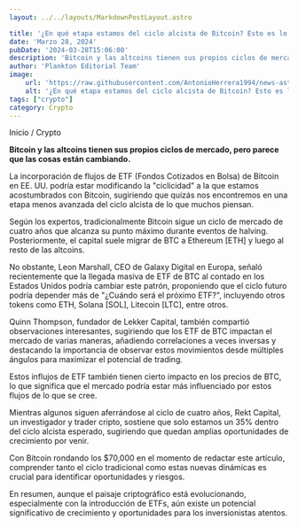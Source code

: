 ```yaml
---
layout: ../../layouts/MarkdownPostLayout.astro

title: '¿En qué etapa estamos del ciclo alcista de Bitcoin? Esto es lo que debes saber'
date: 'Marzo 28, 2024'
pubDate: '2024-03-28T15:06:00'
description: 'Bitcoin y las altcoins tienen sus propios ciclos de mercado, pero parece que las cosas están cambiando.'
author: 'Plankton Editorial Team'
image:
    url: 'https://raw.githubusercontent.com/AntonioHerrera1994/news-astro/master/src/assets/crypto/crypto42.webp'
    alt: '¿En qué etapa estamos del ciclo alcista de Bitcoin? Esto es lo que debes saber'
tags: ["crypto"]
category: Crypto
---
```


<span><a href="/" style="text-decoration:none;color:#0F1416">Inicio</a> / <a href="/crypto" style="text-decoration:none;color:#0F1416">Crypto</a></span>


<p style="font-weight: bold;">Bitcoin y las altcoins tienen sus propios ciclos de mercado, pero parece que las cosas están cambiando.</p>

La incorporación de flujos de ETF (Fondos Cotizados en Bolsa) de Bitcoin en EE. UU. podría estar modificando la "ciclicidad" a la que estamos acostumbrados con Bitcoin, sugiriendo que quizás nos encontremos en una etapa menos avanzada del ciclo alcista de lo que muchos piensan.

Según los expertos, tradicionalmente Bitcoin sigue un ciclo de mercado de cuatro años que alcanza su punto máximo durante eventos de halving. Posteriormente, el capital suele migrar de BTC a Ethereum [ETH] y luego al resto de las altcoins.

No obstante, Leon Marshall, CEO de Galaxy Digital en Europa, señaló recientemente que la llegada masiva de ETF de BTC al contado en los Estados Unidos podría cambiar este patrón, proponiendo que el ciclo futuro podría depender más de "¿Cuándo será el próximo ETF?", incluyendo otros tokens como ETH, Solana [SOL], Litecoin [LTC], entre otros.

Quinn Thompson, fundador de Lekker Capital, también compartió observaciones interesantes, sugiriendo que los ETF de BTC impactan el mercado de varias maneras, añadiendo correlaciones a veces inversas y destacando la importancia de observar estos movimientos desde múltiples ángulos para maximizar el potencial de trading.

Estos influjos de ETF también tienen cierto impacto en los precios de BTC, lo que significa que el mercado podría estar más influenciado por estos flujos de lo que se cree.

Mientras algunos siguen aferrándose al ciclo de cuatro años, Rekt Capital, un investigador y trader cripto, sostiene que solo estamos un 35% dentro del ciclo alcista esperado, sugiriendo que quedan amplias oportunidades de crecimiento por venir.

Con Bitcoin rondando los $70,000 en el momento de redactar este artículo, comprender tanto el ciclo tradicional como estas nuevas dinámicas es crucial para identificar oportunidades y riesgos.

En resumen, aunque el paisaje criptográfico está evolucionando, especialmente con la introducción de ETFs, aún existe un potencial significativo de crecimiento y oportunidades para los inversionistas atentos.
